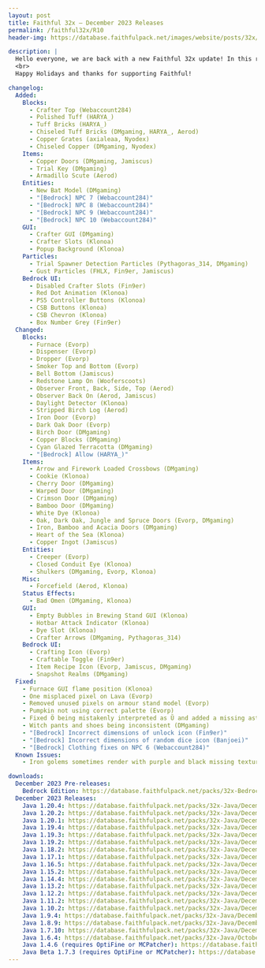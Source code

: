 ```yaml
---
layout: post
title: Faithful 32x – December 2023 Releases
permalink: /faithful32x/R10
header-img: https://database.faithfulpack.net/images/website/posts/32x/R10.jpg

description: |
  Hello everyone, we are back with a new Faithful 32x update! In this release, we are starting support for experimental 1.21 textures with the some of the new tuff and copper blocks, the armadillo scute, and more. We have also made quite a few changes and revamps to textures both new and old, such as the updated 1.20 bat model, tweaks to the creeper and changes to the furnace. Of course, this is only scratching the surface of everything in this update! Finally, as always, we have also patched some bugs to make for a better Faithful experience for all players.
  <br>
  Happy Holidays and thanks for supporting Faithful!

changelog:
  Added:
    Blocks:
      - Crafter Top (Webaccount284)
      - Polished Tuff (HARYA_)
      - Tuff Bricks (HARYA_)
      - Chiseled Tuff Bricks (DMgaming, HARYA_, Aerod)
      - Copper Grates (axialeaa, Nyodex)
      - Chiseled Copper (DMgaming, Nyodex)
    Items:
      - Copper Doors (DMgaming, Jamiscus)
      - Trial Key (DMgaming)
      - Armadillo Scute (Aerod)
    Entities:
      - New Bat Model (DMgaming)
      - "[Bedrock] NPC 7 (Webaccount284)"
      - "[Bedrock] NPC 8 (Webaccount284)"
      - "[Bedrock] NPC 9 (Webaccount284)"
      - "[Bedrock] NPC 10 (Webaccount284)"
    GUI:
      - Crafter GUI (DMgaming)
      - Crafter Slots (Klonoa)
      - Popup Background (Klonoa)
    Particles:
      - Trial Spawner Detection Particles (Pythagoras_314, DMgaming)
      - Gust Particles (FHLX, Fin9er, Jamiscus)
    Bedrock UI:
      - Disabled Crafter Slots (Fin9er)
      - Red Dot Animation (Klonoa)
      - PS5 Controller Buttons (Klonoa)
      - CSB Buttons (Klonoa)
      - CSB Chevron (Klonoa)
      - Box Number Grey (Fin9er)
  Changed:
    Blocks:
      - Furnace (Evorp)
      - Dispenser (Evorp)
      - Dropper (Evorp)
      - Smoker Top and Bottom (Evorp)
      - Bell Bottom (Jamiscus)
      - Redstone Lamp On (Wooferscoots)
      - Observer Front, Back, Side, Top (Aerod)
      - Observer Back On (Aerod, Jamiscus)
      - Daylight Detector (Klonoa)
      - Stripped Birch Log (Aerod)
      - Iron Door (Evorp)
      - Dark Oak Door (Evorp)
      - Birch Door (DMgaming)
      - Copper Blocks (DMgaming)
      - Cyan Glazed Terracotta (DMgaming)
      - "[Bedrock] Allow (HARYA_)"
    Items:
      - Arrow and Firework Loaded Crossbows (DMgaming)
      - Cookie (Klonoa)
      - Cherry Door (DMgaming)
      - Warped Door (DMgaming)
      - Crimson Door (DMgaming)
      - Bamboo Door (DMgaming)
      - White Dye (Klonoa)
      - Oak, Dark Oak, Jungle and Spruce Doors (Evorp, DMgaming)
      - Iron, Bamboo and Acacia Doors (DMgaming)
      - Heart of the Sea (Klonoa)
      - Copper Ingot (Jamiscus)
    Entities:
      - Creeper (Evorp)
      - Closed Conduit Eye (Klonoa)
      - Shulkers (DMgaming, Evorp, Klonoa)
    Misc:
      - Forcefield (Aerod, Klonoa)
    Status Effects:
      - Bad Omen (DMgaming, Klonoa)
    GUI:
      - Empty Bubbles in Brewing Stand GUI (Klonoa)
      - Hotbar Attack Indicator (Klonoa)
      - Dye Slot (Klonoa)
      - Crafter Arrows (DMgaming, Pythagoras_314)
    Bedrock UI:
      - Crafting Icon (Evorp)
      - Craftable Toggle (Fin9er)
      - Item Recipe Icon (Evorp, Jamiscus, DMgaming)
      - Snapshot Realms (DMgaming)
  Fixed:
    - Furnace GUI flame position (Klonoa)
    - One misplaced pixel on Lava (Evorp)
    - Removed unused pixels on armour stand model (Evorp)
    - Pumpkin not using correct palette (Evorp)
    - Fixed Ö being mistakenly interpreted as Ŭ and added a missing asterisk character in the font (Pomi108)
    - Witch pants and shoes being inconsistent (DMgaming)
    - "[Bedrock] Incorrect dimensions of unlock icon (Fin9er)"
    - "[Bedrock] Incorrect dimensions of random dice icon (Banjoei)"
    - "[Bedrock] Clothing fixes on NPC 6 (Webaccount284)"
  Known Issues:
    - Iron golems sometimes render with purple and black missing textures on Bedrock Edition. There is currently no known desirable fix for this. If this issue happens to you, rename the file extension from .mcpack to .zip, unzip the pack and use it as a folder.

downloads:
  December 2023 Pre-releases:
    Bedrock Edition: https://database.faithfulpack.net/packs/32x-Bedrock/December%202023/Faithful%2032x%20-%201.20.mcpack
  December 2023 Releases:
    Java 1.20.4: https://database.faithfulpack.net/packs/32x-Java/December%202023/Faithful%2032x%20-%201.20.4.zip
    Java 1.20.2: https://database.faithfulpack.net/packs/32x-Java/December%202023/Faithful%2032x%20-%201.20.2.zip
    Java 1.20.1: https://database.faithfulpack.net/packs/32x-Java/December%202023/Faithful%2032x%20-%201.20.1.zip
    Java 1.19.4: https://database.faithfulpack.net/packs/32x-Java/December%202023/Faithful%2032x%20-%201.19.4.zip
    Java 1.19.3: https://database.faithfulpack.net/packs/32x-Java/December%202023/Faithful%2032x%20-%201.19.3.zip
    Java 1.19.2: https://database.faithfulpack.net/packs/32x-Java/December%202023/Faithful%2032x%20-%201.19.2.zip
    Java 1.18.2: https://database.faithfulpack.net/packs/32x-Java/December%202023/Faithful%2032x%20-%201.18.2.zip
    Java 1.17.1: https://database.faithfulpack.net/packs/32x-Java/December%202023/Faithful%2032x%20-%201.17.1.zip
    Java 1.16.5: https://database.faithfulpack.net/packs/32x-Java/December%202023/Faithful%2032x%20-%201.16.5.zip
    Java 1.15.2: https://database.faithfulpack.net/packs/32x-Java/December%202023/Faithful%2032x%20-%201.15.2.zip
    Java 1.14.4: https://database.faithfulpack.net/packs/32x-Java/December%202023/Faithful%2032x%20-%201.14.4.zip
    Java 1.13.2: https://database.faithfulpack.net/packs/32x-Java/December%202023/Faithful%2032x%20-%201.13.2.zip
    Java 1.12.2: https://database.faithfulpack.net/packs/32x-Java/December%202023/Faithful%2032x%20-%201.12.2.zip
    Java 1.11.2: https://database.faithfulpack.net/packs/32x-Java/December%202023/Faithful%2032x%20-%201.11.2.zip
    Java 1.10.2: https://database.faithfulpack.net/packs/32x-Java/December%202023/Faithful%2032x%20-%201.10.2.zip
    Java 1.9.4: https://database.faithfulpack.net/packs/32x-Java/December%202023/Faithful%2032x%20-%201.9.4.zip
    Java 1.8.9: https://database.faithfulpack.net/packs/32x-Java/December%202023/Faithful%2032x%20-%201.8.9.zip
    Java 1.7.10: https://database.faithfulpack.net/packs/32x-Java/December%202023/Faithful%2032x%20-%201.7.10.zip
    Java 1.6.4: https://database.faithfulpack.net/packs/32x-Java/OctobeDecember%202023/Faithful%2032x%20-%201.6.4.zip
    Java 1.4.6 (requires OptiFine or MCPatcher): https://database.faithfulpack.net/packs/32x-Java/December%202023/Faithful%2032x%20-%201.4.6.zip
    Java Beta 1.7.3 (requires OptiFine or MCPatcher): https://database.faithfulpack.net/packs/32x-Java/December%202023/Faithful%2032x%20-%20b1.7.3.zip
---
```

